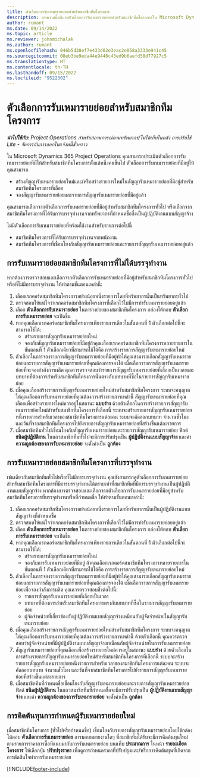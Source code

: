 ```yaml
---
title: ตัวเลือกการรับเหมารายย่อยสำหรับสมาชิกทีมโครงการ
description: บทความนี้อธิบายตัวเลือกการรับเหมารายย่อยสำหรับสมาชิกทีมโครงการใน Microsoft Dynamics 365 Project Operations
author: rumant
ms.date: 09/14/2022
ms.topic: article
ms.reviewer: johnmichalak
ms.author: rumant
ms.openlocfilehash: 046b5d38ef7e433d02e3eac2e858a3333e941c45
ms.sourcegitcommit: 08eb3be9eda44e9446c43ed9b6aefd58d77927c5
ms.translationtype: HT
ms.contentlocale: th-TH
ms.lasthandoff: 09/15/2022
ms.locfileid: "9522302"
---
```

# <a name="subcontracting-options-for-project-team-members"></a>ตัวเลือกการรับเหมารายย่อยสำหรับสมาชิกทีมโครงการ

_**นำไปใช้กับ:** Project Operations สำหรับสถานการณ์ตามทรัพยากร/ไม่ได้เก็บในคลัง การปรับใช้ Lite - จัดการกับการออกใบแจ้งหนี้ชั่วคราว_

ใน Microsoft Dynamics 365 Project Operations คุณสามารถประเมินตัวเลือกการรับเหมารายย่อยที่มีให้สำหรับสมาชิกทีมโครงการตั้งแต่หนึ่งคนขึ้นไป ตัวเลือกการรับเหมารายย่อยที่มีอยู่ให้คุณสามารถ

- สร้างสัญญารับเหมารายย่อยใหม่และ/หรือสร้างรายการใหม่ในสัญญารับเหมารายย่อยที่มีอยู่สำหรับสมาชิกทีมโครงการที่เลือก 
- จองสัญญารับเหมารายย่อยและรายการสัญญารับเหมารายย่อยที่มีอยู่แล้ว 

คุณสามารถเลือกจากตัวเลือกการรับเหมารายย่อยที่มีอยู่สำหรับสมาชิกทีมโครงการทั่วไป หรือเลือกจากสมาชิกทีมโครงการที่ได้รับการบรรจุทำงานจากทรัพยากรที่กำหนดชื่อซึ่งเป็นผู้ปฏิบัติงานแบบสัญญาจ้าง 

ไม่มีตัวเลือกการรับเหมารายย่อยที่พร้อมใช้งานสำหรับรายการต่อไปนี้

- สมาชิกทีมโครงการที่ได้รับการบรรจุทำงานจากพนักงาน 
- สมาชิกทีมโครงการที่เชื่อมโยงกับสัญญารับเหมารายย่อยและรายการสัญญารับเหมารายย่อยอยู่แล้ว 

## <a name="subcontracting-an-unstaffed-project-team-member"></a>การรับเหมารายย่อยสมาชิกทีมโครงการที่ไม่ได้บรรจุทำงาน

หากต้องการตรวจสอบและเลือกจากตัวเลือกการรับเหมารายย่อยที่มีอยู่สำหรับสมาชิกทีมโครงการทั่วไปหรือที่ไม่มีการบรรจุทำงาน ให้ทำตามขั้นตอนเหล่านี้:

1. เลือกเรกคอร์ดสมาชิกทีมโครงการอย่างน้อยหนึ่งรายการโดยที่ทรัพยากรนั้นเป็นทรัพยากรทั่วไป
2. ตรวจสอบให้แน่ใจว่าเรกคอร์ดสมาชิกทีมโครงการที่เลือกไว้ไม่มีการทำรับเหมารายย่อยอยู่แล้ว 
3. เลือก **ตัวเลือกการรับเหมารายย่อย** ในตารางย่อยของสมาชิกทีมโครงการ กล่องโต้ตอบ **ตัวเลือกการรับเหมารายย่อย** จะเปิดขึ้น 
4. หากคุณเลือกเรกคอร์ดสมาชิกทีมโครงการเพียงรายการเดียวในขั้นตอนที่ 1 ตัวเลือกต่อไปนี้จะสามารถใช้ได้:
    - สร้างรายการสัญญารับเหมารายย่อยใหม่ 
    - จองกับสัญญารับเหมารายย่อยที่มีอยู่ถ้าคุณเลือกเรกคอร์ดสมาชิกทีมโครงการหลายรายการในขั้นตอนที่ 1 ตัวเลือกเดียวที่สามารถใช้ได้คือ การสร้างรายการสัญญารับเหมารายย่อยใหม่
5. ตัวเลือกในการจองรายการสัญญารับเหมารายย่อยที่มีอยู่ทำให้คุณสามารถเลือกสัญญารับเหมารายย่อยและรายการสัญญารับเหมารายย่อยที่คุณต้องการจองได้ เมื่อเลือกรายการสัญญารับเหมารายย่อยที่จะจองกำลังการผลิต คุณควรตรวจสอบว่ารายการสัญญารับเหมารายย่อยที่เลือกเป็นเวลาและบทบาทที่ต้องการสำหรับสมาชิกทีมโครงการนั้นตรงกับบทบาทที่ซื้อในรายการสัญญารับเหมารายย่อย
6. เมื่อคุณเลือกสร้างรายการสัญญารับเหมารายย่อยใหม่สำหรับสมาชิกทีมโครงการ ระบบจะอนุญาตให้คุณเลือกการรับเหมารายย่อยที่คุณต้องการสร้างรายการเหล่านี้ สัญญารับเหมารายย่อยที่คุณเลือกเพื่อสร้างรายการใหม่ควรอยู่ในสถานะ **แบบร่าง** ด้วยตัวเลือกในการสร้างรายการสัญญารับเหมารายย่อยใหม่สำหรับสมาชิกทีมโครงการที่เลือกนี้ ระบบจะสร้างรายการสัญญารับเหมารายย่อยหนึ่งรายการสำหรับเวลาของสมาชิกทีมโครงการแต่ละคน ระบบจะคัดลอกบทบาท จำนวนชั่วโมง และวันที่จากสมาชิกทีมโครงการไปยังรายการสัญญารับเหมารายย่อยที่สร้างขึ้นแต่ละรายการ 
7. เมื่อสมาชิกทีมทั่วไปเชื่อมโยงกับสัญญารับเหมารายย่อยและรายการสัญญารับเหมารายย่อย ฟิลด์ **ชนิดผู้ปฏิบัติงาน** ในแถวสมาชิกทีมทั่วไปจะมีการปรับปรุงเป็น **ผู้ปฏิบัติงานแบบสัญญาจ้าง** และค่า **ความถูกต้องของการรับเหมารายย่อย** จะตั้งค่าเป็น **ถูกต้อง**

## <a name="subcontracting-a-staffed-project-team-member"></a>การรับเหมารายย่อยสมาชิกทีมโครงการที่บรรจุทำงาน

เช่นเดียวกับสมาชิกทีมทั่วไปหรือที่ไม่มีการบรรจุทำงาน คุณยังสามารถดูตัวเลือกการรับเหมารายย่อยสำหรับสมาชิกทีมโครงการที่มีการบรรจุทำงานได้ตราบเท่าที่สมาชิกทีมที่มีการบรรจุทำงานเป็นผู้ปฏิบัติงานแบบสัญญาจ้าง หากต้องการตรวจสอบและเลือกจากตัวเลือกการรับเหมารายย่อยที่มีอยู่สำหรับสมาชิกทีมโครงการที่บรรจุทำงานหรือที่กำหนดชื่อ ให้ทำตามขั้นตอนเหล่านี้:

1. เลือกเรกคอร์ดสมาชิกทีมโครงการอย่างน้อยหนึ่งรายการโดยที่ทรัพยากรนั้นเป็นผู้ปฏิบัติงานแบบสัญญาจ้างที่กำหนดชื่อ
2. ตรวจสอบให้แน่ใจว่าเรกคอร์ดสมาชิกทีมโครงการที่เลือกไว้ไม่มีการทำรับเหมารายย่อยอยู่แล้ว 
3. เลือก **ตัวเลือกการรับเหมารายย่อย** ในตารางย่อยของสมาชิกทีมโครงการ กล่องโต้ตอบ **ตัวเลือกการรับเหมารายย่อย** จะเปิดขึ้น 
4. หากคุณเลือกเรกคอร์ดสมาชิกทีมโครงการเพียงรายการเดียวในขั้นตอนที่ 1 ตัวเลือกต่อไปนี้จะสามารถใช้ได้:
      - สร้างรายการสัญญารับเหมารายย่อยใหม่
      - จองกับการรับเหมารายย่อยที่มีอยู่
  ถ้าคุณเลือกเรกคอร์ดสมาชิกทีมโครงการหลายรายการในขั้นตอนที่ 1 ตัวเลือกเดียวที่สามารถใช้ได้คือ การสร้างรายการสัญญารับเหมารายย่อยใหม่
5. ตัวเลือกในการจองรายการสัญญารับเหมารายย่อยที่มีอยู่ทำให้คุณสามารถเลือกสัญญารับเหมารายย่อยและรายการสัญญารับเหมารายย่อยที่คุณต้องการจองได้ เมื่อเลือกรายการสัญญารับเหมารายย่อยเพื่อจองกำลังการผลิต คุณควรตรวจสอบสิ่งต่อไปนี้:
      - รายการสัญญารับเหมารายย่อยที่เลือกเป็นเวลา 
      - บทบาทที่ต้องการสำหรับสมาชิกทีมโครงการตรงกับบทบาทที่ซื้อในรายการสัญญารับเหมารายย่อย 
      - ผู้จัดจำหน่ายที่เกี่ยวข้องกับผู้ปฏิบัติงานแบบสัญญาจ้างเหมือนกับผู้จัดจำหน่ายในสัญญารับเหมารายย่อย
6. เมื่อคุณเลือกสร้างรายการสัญญารับเหมารายย่อยใหม่สำหรับสมาชิกทีมโครงการ ระบบจะอนุญาตให้คุณเลือกการรับเหมารายย่อยที่คุณต้องการสร้างรายการเหล่านี้ ด้วยตัวเลือกนี้ คุณควรตรวจสอบว่าผู้จัดจำหน่ายที่มีผู้ปฏิบัติงานแบบสัญญาจ้างเหมือนกับผู้จัดจำหน่ายในการรับเหมารายย่อย 
7. สัญญารับเหมารายย่อยที่คุณเลือกเพื่อสร้างรายการใหม่ควรอยู่ในสถานะ **แบบร่าง** ด้วยตัวเลือกในการสร้างรายการสัญญารับเหมารายย่อยใหม่สำหรับสมาชิกทีมโครงการที่เลือกนี้ ระบบจะสร้างรายการสัญญารับเหมารายย่อยหนึ่งรายการสำหรับเวลาของสมาชิกทีมโครงการแต่ละคน ระบบจะคัดลอกบทบาท จำนวนชั่วโมง และวันที่จากสมาชิกทีมโครงการไปยังรายการสัญญารับเหมารายย่อยที่สร้างขึ้นแต่ละรายการ  
8. เมื่อสมาชิกทีมที่กำหนดชื่อเชื่อมโยงกับสัญญารับเหมารายย่อยและรายการสัญญารับเหมารายย่อย ฟิลด์ **ชนิดผู้ปฏิบัติงาน** ในแถวสมาชิกทีมที่กำหนดชื่อจะมีการปรับปรุงเป็น **ผู้ปฏิบัติงานแบบสัญญาจ้าง** และค่า **ความถูกต้องของการรับเหมารายย่อย** จะตั้งค่าเป็น **ถูกต้อง**

## <a name="re-costing-subcontractor-assignments"></a>การคิดต้นทุนการกำหนดผู้รับเหมารายย่อยใหม่

เมื่อสมาชิกทีมโครงการ (ทั่วไปหรือกำหนดชื่อ) เชื่อมโยงกับรายการสัญญารับเหมารายย่อยโดยใช้กล่องโต้ตอบ **ตัวเลือกการรับเหมารายย่อย** การมอบหมายงานใดๆ ที่สมาชิกทีมได้รับจะมีการคิดต้นทุนใหม่ตามรายการราคาการซื้อที่แนบมากับการรับเหมารายย่อย บนแท็บ **ประมาณการ** ในหน้า **รายละเอียดโครงการ** ให้เลือกปุ่ม **ปรับปรุงราคา** เพื่อดูการกำหนดราคาที่ปรับปรุงและ/หรือการคิดต้นทุนที่เกิดจากการตัดสินใจทำการรับเหมารายย่อย

[!INCLUDE[footer-include](../../includes/footer-banner.md)]
